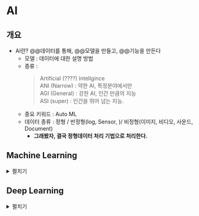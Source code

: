 # AI

## 개요

- AI란? @@데이터를 통해, @@모델을 만들고, @@기능을 만든다
  - 모델 : 데이터에 대한 설명 방법
  - 종류 :
    > Artificial (????) Intellgince  
    > ANI (Narrow) : 약한 AI, 특정분야에서만  
    > AGI (General) : 강한 AI, 인간 만큼의 지능  
    > ASI (super) : 인간을 뛰어 넘는 지능.
  - 중요 키워드 : Auto ML
  - 데이터 종류 : 정형 / 반정형(log, Sensor, )/ 비정형(이미지, 비디오, 사운드, Document)
    - **그래봤자, 결국 정형데이터 처리 기법으로 처리한다.**

## Machine Learning
<details markdown="1">
<summary>펼치기</summary>  

- 정의 : 어떠한 과제 **T**ask는, **P**erformance measure 평가받고, **E**xperience를 통해 학습하는 프로그램.
- 분류

  - Supervised Learning : 정답을 예측. classification, regression
  - Un-supervised Learning : 규칙성 찾기
  - Reinforcement Learning : 1)**상태**와 2)**행동** 사이의 상호작용을 통해, 3)환경으로부터 받는 **보상**을 최대화 하기 위한 4) **행동정책**을 찾는 알고리즘

- Data Split @ sklearn.model_selection.train_test_split
  - Train data : Learning 목적
  - Validation data : Hyper Params tuning, **Model Select** 목적
  - Test data : Evaluate 목적

<details markdown="1">
<summary>Overfitting, Generalrization</summary>  

- Overfitting, Generalrization
    - Cross Validation : 
        - K-fold CV : **Startified (층화)**
            - Test Data를 일정 비율 떼고,
                - Train + Validation Data를 K등분
                - 한번씩 돌아가면서 K phase만큼 학습하고, (**Phase마다 모델을 초기화됨.**)
            - K 번을 반복하고 평균값을 사용
            - 목적은, **평가**시에 Train Data에 Overfitting되는것을 방지하는게 첫번째, Hyper Parameter Tuning이 두번째
</details>

<details markdown="1">
<summary>Gradient Descent Algorithm (경사하강법)</summary>  

- Gradient Descent Algorithm (경사하강법)

  - $\theta$, cost 그래프를 생각할것
  - cost func의 Gradient(기울기)를 기반으로 어느방향으로 이동하면 cost값을 최소화할 수 있는지 찾아가는 방식
    > 의문? 미분계수 0인걸 비교하면 되지 않나?  
    >  컴퓨터가 미분계수를 구하는 계산하는것이 어렵고, 비선형함수나, 다중회귀식이나, 아예 닫힌상태가 아닌경우에는 너무 빡셈
</details>

<details markdown="1">
<summary>Supervised Learning (경사하강법)</summary>  

- Supervised Learning.
    <details markdown="1">
    <summary>Supervised Learning</summary>  

  - Linear Regression : 선형 상관관계를 모델링하는 방법
    - 2개 이상의 독립변수($x$) : "다중"회귀분석(Multivariate)
    - MSE : 평가지표, 대표적인 Cost Function
      - ${x_i}$ : i번째, 관측치. $\hat{x_i}$ : i 번째 예측치(회귀를 통한 예측)
      - ${x_i}$-$\hat{x_i}$ = $error_{i}$
      - $\frac{\sum_{i = 1}^{...} error_{i}^{2}}{n}$ : MSE
      - 해당 Cost Function의 최소화를 시키는 Parmeter ${\theta}$를 찾는것.
    </details>
</details>
<!-- $\hat{x}$  $\tilde{x}$, $\vec{x}$ $\overline{x}$ -->
<!-- https://rpruim.github.io/s341/S19/from-class/MathinRmd.html -->
</details>


## Deep Learning
<details markdown="1">
<summary>펼치기</summary>  

- ML과의 차이점
  - Feature Engineering이 없음
- 개요
![image](https://miro.medium.com/max/639/1*_Epn1FopggsgvwgyDA4o8w.png)




</details>
